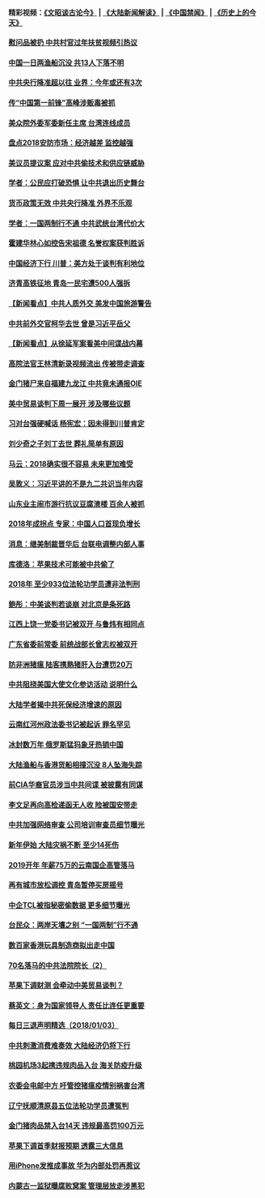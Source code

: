 #### 精彩视频：[《文昭谈古论今》](https://github.com/gfw-breaker/wenzhao/blob/master/README.md?t=01050630) | [《大陆新闻解读》](https://github.com/gfw-breaker/ntdtv-comedy/blob/master/README.md?t=01050630) | [《中国禁闻》](https://github.com/gfw-breaker/ntdtv-news/blob/master/README.md?t=01050630) | [《历史上的今天》](https://github.com/gfw-breaker/today-in-history/blob/master/README.md?t=01050630) 


#### [慰问品被扔 中共村官过年扶贫视频引热议](../pages/nsc413/n10954791.md?t=01050630) 

#### [中国一日两渔船沉没 共13人下落不明](../pages/nsc413/n10954742.md?t=01050630) 

#### [中共央行降准超以往 业界：今年或还有3次](../pages/nsc413/n10954627.md?t=01050630) 

#### [传“中国第一前锋”高峰涉贩毒被抓](../pages/nsc413/n10954675.md?t=01050630) 

#### [美众院外委军委新任主席 台湾连线成员](../pages/nsc413/n10954694.md?t=01050630) 

#### [盘点2018安防市场：经济越差 监控越强](../pages/nsc413/n10954601.md?t=01050630) 

#### [美议员提议案 应对中共偷技术和供应链威胁](../pages/nsc413/n10954406.md?t=01050630) 

#### [学者：公民应打破恐惧 让中共退出历史舞台](../pages/nsc413/n10954345.md?t=01050630) 

#### [货币政策无效 中共央行降准 外界不乐观](../pages/nsc413/n10954010.md?t=01050630) 

#### [学者：一国两制行不通 中共武统台湾代价大](../pages/nsc413/n10954173.md?t=01050630) 

#### [霍建华林心如控告宋祖德 名誉权案获判胜诉](../pages/nsc413/n10954047.md?t=01050630) 

#### [中国经济下行 川普：美方处于谈判有利地位](../pages/nsc413/n10954366.md?t=01050630) 

#### [济青高铁征地 青岛一民宅遭500人强拆](../pages/nsc413/n10954118.md?t=01050630) 

#### [【新闻看点】中共人质外交 美发中国旅游警告](../pages/nsc413/n10954034.md?t=01050630) 

#### [中共前外交官柯华去世 曾是习近平岳父](../pages/nsc413/n10954264.md?t=01050630) 

#### [【新闻看点】从徐延军案看美中间谍战内幕](../pages/nsc413/n10953966.md?t=01050630) 

#### [高院法官王林清新录视频流出 传被带走调查](../pages/nsc413/n10954088.md?t=01050630) 

#### [金门猪尸来自福建九龙江 中共竟未通报OIE](../pages/nsc413/n10952517.md?t=01050630) 

#### [美中贸易谈判下周一展开 涉及哪些议题](../pages/nsc413/n10954176.md?t=01050630) 

#### [习对台强硬喊话 杨宪宏：因未得到川普肯定](../pages/nsc413/n10953483.md?t=01050630) 

#### [刘少奇之子刘丁去世 葬礼简单有原因](../pages/nsc413/n10954072.md?t=01050630) 

#### [马云：2018确实很不容易 未来更加难受](../pages/nsc413/n10953785.md?t=01050630) 

#### [吴敦义：习近平讲的不是九二共识当年内容](../pages/nsc413/n10954004.md?t=01050630) 

#### [山东业主闹市游行抗议豆腐渣楼 百余人被抓](../pages/nsc413/n10954050.md?t=01050630) 

#### [2018年成拐点 专家：中国人口首现负增长](../pages/nsc413/n10953952.md?t=01050630) 

#### [消息：继美制裁晋华后 台联电调整内部人事](../pages/nsc413/n10953969.md?t=01050630) 

#### [库德洛：苹果技术可能被中共偷了](../pages/nsc413/n10953981.md?t=01050630) 

#### [2018年 至少933位法轮功学员遭非法判刑](../pages/nsc413/n10901584.md?t=01050630) 

#### [鲍彤：中美谈判若谈崩 对北京是条死路](../pages/nsc413/n10953737.md?t=01050630) 

#### [江西上饶一党委书记被双开 与鲁炜有相同点](../pages/nsc413/n10953452.md?t=01050630) 


#### [广东省委前常委 前统战部长曾志权被双开](../pages/nsc413/n10953260.md?t=01050630) 

#### [防非洲猪瘟 陆客携熟猪肝入台遭罚20万](../pages/nsc413/n10953395.md?t=01050630) 

#### [中共阻挠美国大使文化参访活动 说明什么](../pages/nsc413/n10951984.md?t=01050630) 

#### [大陆学者揭中共死保经济增速的原因](../pages/nsc413/n10952560.md?t=01050630) 

#### [云南红河州政法委书记被起诉 罪名罕见](../pages/nsc413/n10952848.md?t=01050630) 

#### [冰封数万年 俄罗斯猛犸象牙热销中国](../pages/nsc413/n10952945.md?t=01050630) 

#### [大陆渔船与香港货船相撞沉没 8人坠海失踪](../pages/nsc413/n10952634.md?t=01050630) 

#### [前CIA华裔官员涉当中共间谍 被披露有同谋](../pages/nsc413/n10951790.md?t=01050630) 

#### [李文足再向高检递函无人收 险被国安带走](../pages/nsc413/n10952705.md?t=01050630) 

#### [中共加强网络审查 公司培训审查员细节曝光](../pages/nsc413/n10952615.md?t=01050630) 

#### [新年伊始 大陆灾祸不断 至少14死伤](../pages/nsc413/n10952435.md?t=01050630) 

#### [2019开年 年薪75万的云南国企高管落马](../pages/nsc413/n10952381.md?t=01050630) 

#### [再有城市放松调控 青岛暂停买房摇号](../pages/nsc413/n10952332.md?t=01050630) 

#### [中企TCL被指秘密偷数据 更多细节曝光](../pages/nsc413/n10952213.md?t=01050630) 

#### [台民众：两岸天壤之别 “一国两制”行不通](../pages/nsc413/n10952156.md?t=01050630) 

#### [数百家香港玩具制造商拟出走中国](../pages/nsc413/n10952124.md?t=01050630) 

#### [70名落马的中共法院院长（2）](../pages/nsc413/n10933714.md?t=01050630) 

#### [苹果下调财测 会牵动中美贸易谈判？](../pages/nsc413/n10952252.md?t=01050630) 

#### [蔡英文：身为国家领导人 责任比连任更重要](../pages/nsc413/n10951160.md?t=01050630) 

#### [每日三退声明精选（2018/01/03）](../pages/nsc413/n10952380.md?t=01050630) 

#### [中共刺激消费难奏效 大陆经济仍将下行](../pages/nsc413/n10952233.md?t=01050630) 

#### [桃园机场3起携违规肉品入台 海关防疫升级](../pages/nsc413/n10952268.md?t=01050630) 

#### [农委会电邮中方 吁管控猪瘟疫情别祸害台湾](../pages/nsc413/n10952226.md?t=01050630) 

#### [辽宁抚顺清原县五位法轮功学员遭冤判](../pages/nsc413/n10951089.md?t=01050630) 

#### [金门猪肉品禁入台14天 违规最高罚100万元](../pages/nsc413/n10952149.md?t=01050630) 

#### [苹果下调首季财报预期 透露三大信息](../pages/nsc413/n10951956.md?t=01050630) 

#### [用iPhone发推成事故 华为内部处罚再惹议](../pages/nsc413/n10951671.md?t=01050630) 

#### [内蒙古一监狱曝腐败窝案 管理层放走涉黑犯](../pages/nsc413/n10951872.md?t=01050630) 

